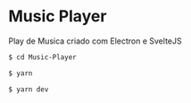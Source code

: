 # Music Player

Play de Musica criado com Electron e SvelteJS

```bash
$ cd Music-Player

$ yarn

$ yarn dev
```
